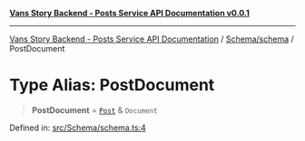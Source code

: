 [**Vans Story Backend - Posts Service API Documentation v0.0.1**](README.md)

***

[Vans Story Backend - Posts Service API Documentation](modules.md) / [Schema/schema](Schema\schema\README.md) / PostDocument

# Type Alias: PostDocument

> **PostDocument** = [`Post`](Schema\schema\README\classes\Post.md) & `Document`

Defined in: [src/Schema/schema.ts:4](https://github.com/JONGHYUNVAN/vans_story_be_post/blob/30670f9b5f4ff4f94181bc9d1b844416ab74ddc8/src/Schema/schema.ts#L4)
